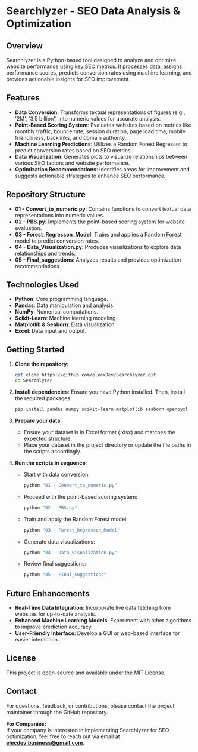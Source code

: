 # Searchlyzer - SEO Data Analysis & Optimization

## Overview
Searchlyzer is a Python-based tool designed to analyze and optimize website performance using key SEO metrics. It processes data, assigns performance scores, predicts conversion rates using machine learning, and provides actionable insights for SEO improvement.

## Features
- **Data Conversion**: Transforms textual representations of figures (e.g., '2M', '3.5 billion') into numeric values for accurate analysis.
- **Point-Based Scoring System**: Evaluates websites based on metrics like monthly traffic, bounce rate, session duration, page load time, mobile friendliness, backlinks, and domain authority.
- **Machine Learning Predictions**: Utilizes a Random Forest Regressor to predict conversion rates based on SEO metrics.
- **Data Visualization**: Generates plots to visualize relationships between various SEO factors and website performance.
- **Optimization Recommendations**: Identifies areas for improvement and suggests actionable strategies to enhance SEO performance.

## Repository Structure
- **01 - Convert_to_numeric.py**: Contains functions to convert textual data representations into numeric values.
- **02 - PBS.py**: Implements the point-based scoring system for website evaluation.
- **03 - Forest_Regresson_Model**: Trains and applies a Random Forest model to predict conversion rates.
- **04 - Data_Visualization.py**: Produces visualizations to explore data relationships and trends.
- **05 - Final_suggestions**: Analyzes results and provides optimization recommendations.

## Technologies Used
- **Python**: Core programming language.
- **Pandas**: Data manipulation and analysis.
- **NumPy**: Numerical computations.
- **Scikit-Learn**: Machine learning modeling.
- **Matplotlib & Seaborn**: Data visualization.
- **Excel**: Data input and output.

## Getting Started
1. **Clone the repository**:
   ```bash
   git clone https://github.com/elecxDev/Searchlyzer.git
   cd Searchlyzer
   ```

2. **Install dependencies**: Ensure you have Python installed. Then, install the required packages:
   ```bash
   pip install pandas numpy scikit-learn matplotlib seaborn openpyxl
   ```

3. **Prepare your data**:
   - Ensure your dataset is in Excel format (.xlsx) and matches the expected structure.
   - Place your dataset in the project directory or update the file paths in the scripts accordingly.

4. **Run the scripts in sequence**:

   - Start with data conversion:
     ```bash
     python "01 - Convert_to_numeric.py"
     ```

   - Proceed with the point-based scoring system:
     ```bash
     python "02 - PBS.py"
     ```

   - Train and apply the Random Forest model:
     ```bash
     python "03 - Forest_Regresson_Model"
     ```

   - Generate data visualizations:
     ```bash
     python "04 - Data_Visualization.py"
     ```

   - Review final suggestions:
     ```bash
     python "05 - Final_suggestions"
     ```

## Future Enhancements
- **Real-Time Data Integration**: Incorporate live data fetching from websites for up-to-date analysis.
- **Enhanced Machine Learning Models**: Experiment with other algorithms to improve prediction accuracy.
- **User-Friendly Interface**: Develop a GUI or web-based interface for easier interaction.

## License
This project is open-source and available under the MIT License.

## Contact
For questions, feedback, or contributions, please contact the project maintainer through the GitHub repository.

**For Companies:**  
If your company is interested in implementing Searchlyzer for SEO optimization, feel free to reach out via email at **elecdev.business@gmail.com**.

